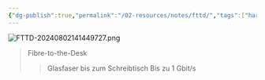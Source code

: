 ```yaml
---
{"dg-publish":true,"permalink":"/02-resources/notes/fttd/","tags":["hardware","netzwerk"],"noteIcon":"","updated":"2025-07-12T13:31:41.297+02:00"}
---
```


![FTTD-20240802141449727.png](/img/user/02%20-%20RESOURCES/Files/IMG/FTTD-20240802141449727.png)
>Fibre-to-the-Desk
>>Glasfaser bis zum Schreibtisch
>>Bis zu 1 Gbit/s